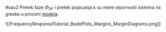 #sau2 
Pretek faze $\Phi_{PF}$ i pretek pojacanja k su mere otpornosti sistema na greske u proceni [modela](Model).

![[FrequencyResponseTutorial_BodePlots_Margins_MarginDiagrams.png]]

